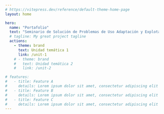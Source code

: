 ```yaml
---
# https://vitepress.dev/reference/default-theme-home-page
layout: home

hero:
  name: "Portafolio"
  text: "Seminario de Solución de Problemas de Uso Adaptación y Explotación de Sistemas Operativos"
  # tagline: My great project tagline
  actions:
    - theme: brand
      text: Unidad temática 1
      link: /unit-1
    # - theme: brand
    #   text: Unidad temática 2
    #   link: /unit-2

# features:
#   - title: Feature A
#     details: Lorem ipsum dolor sit amet, consectetur adipiscing elit
#   - title: Feature B
#     details: Lorem ipsum dolor sit amet, consectetur adipiscing elit
#   - title: Feature C
#     details: Lorem ipsum dolor sit amet, consectetur adipiscing elit
---
```


